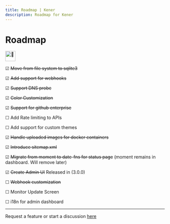 ```yaml
---
title: Roadmap | Kener
description: Roadmap for Kener
---
```


# Roadmap

<picture>
  <source srcset="https://fonts.gstatic.com/s/e/notoemoji/latest/1f331/512.webp" type="image/webp">
  <img src="https://fonts.gstatic.com/s/e/notoemoji/latest/1f331/512.gif" alt="🌱" width="32" height="32">
</picture>

☑ ~~Move from file system to sqlite3~~

☑ ~~Add support for webhooks~~

☑ ~~Support DNS probe~~

☑ ~~Color Customization~~

☑ ~~Support for github enterprise~~

☐ Add Rate limiting to APIs

☐ Add support for custom themes

☑ ~~Handle uploaded images for docker containers~~

☑ ~~Introduce sitemap.xml~~

☑ ~~Migrate from moment to date-fns for status page~~ (moment remains in dashboard. Will remove later)

☑ ~~Create Admin UI~~ Released in (3.0.0)

☐ ~~Webhook customization~~

☐ Monitor Update Screen

☐ i18n for admin dashboard

---

Request a feature or start a discussion [here](https://github.com/rajnandan1/kener/discussions/119)
